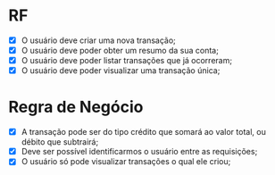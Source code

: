 # RF

- [x] O usuário deve criar uma nova transação;
- [x] O usuário deve poder obter um resumo da sua conta;
- [x] O usuário deve poder listar transações que já ocorreram;
- [x] O usuário deve poder visualizar uma transação única;

# Regra de Negócio

- [x] A transação pode ser do tipo crédito que somará ao valor total, ou débito que subtrairá;
- [x] Deve ser possível identificarmos o usuário entre as requisições;
- [x] O usuário só pode visualizar transações o qual ele criou;
